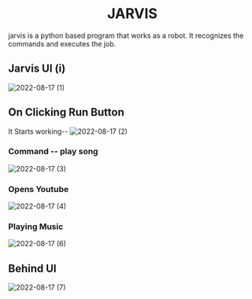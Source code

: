 <h1 align="center">JARVIS</h1>
jarvis is a python based program that works as a robot. It recognizes the commands and executes the job.

## Jarvis UI (i)
![2022-08-17 (1)](https://user-images.githubusercontent.com/88123015/185068589-fc1bdf28-bf3e-452c-862c-efe4fe7c2874.png)
## On Clicking Run Button
It Starts working--
![2022-08-17 (2)](https://user-images.githubusercontent.com/88123015/185068608-2013689d-93a4-473a-b7b8-968bf2f22edc.png)
### Command -- play song
![2022-08-17 (3)](https://user-images.githubusercontent.com/88123015/185068609-6b87ad22-c216-460c-8d33-10daccde9561.png)
### Opens Youtube
![2022-08-17 (4)](https://user-images.githubusercontent.com/88123015/185068614-cd07ab79-70f0-4a53-ad93-0f3a055d2d71.png)
###  Playing Music
![2022-08-17 (6)](https://user-images.githubusercontent.com/88123015/185068619-bd706b08-6718-4c75-a7e9-213c955309de.png)
## Behind UI
![2022-08-17 (7)](https://user-images.githubusercontent.com/88123015/185068626-49027054-45e6-408c-afd8-ed09f2d94fac.png)

